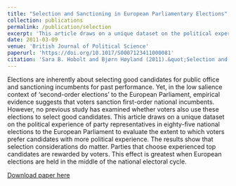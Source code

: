 ```yaml
---
title: "Selection and Sanctioning in European Parliamentary Elections"
collection: publications
permalink: /publication/selection
excerpt: 'This article draws on a unique dataset on the political experience of party representatives in eighty-five national elections to the European Parliament to evaluate the extent to which voters prefer candidates with more political experience. '
date: 2011-03-09
venue: 'British Journal of Political Science'
paperurl: 'https://doi.org/10.1017/S0007123411000081'
citation: 'Sara B. Hobolt and Bjørn Høyland (2011).&quot;Selection and Sanctioning in European Parliamentary Elections.&quot;<i> British Journal of Political Science</i>  41 (3) 477 - 498.'
---
```

Elections are inherently about selecting good candidates for public office and sanctioning incumbents for past performance. Yet, in the low salience context of ‘second-order elections’ to the European Parliament, empirical evidence suggests that voters sanction first-order national incumbents. However, no previous study has examined whether voters also use these elections to select good candidates. This article draws on a unique dataset on the political experience of party representatives in eighty-five national elections to the European Parliament to evaluate the extent to which voters prefer candidates with more political experience. The results show that selection considerations do matter. Parties that choose experienced top candidates are rewarded by voters. This effect is greatest when European elections are held in the middle of the national electoral cycle.

[Download paper here](https://www.cambridge.org/core/services/aop-cambridge-core/content/view/B05A1583DD359D203C4236C87C63C93D/S0007123411000081a.pdf/selection_and_sanctioning_in_european_parliamentary_elections.pdf)
